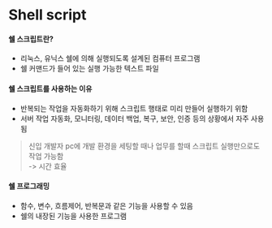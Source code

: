 Shell script
============

#### 쉘 스크립트란?

- 리눅스, 유닉스 쉘에 의해 실행되도록 설계된 컴퓨터 프로그램  
- 쉘 커맨드가 들어 있는 실행 가능한 텍스트 파일

#### 쉘 스크립트를 사용하는 이유

- 반복되는 작업을 자동화하기 위해 스크립트 행태로 미리 만들어 실행하기 위함
- 서버 작업 자동화, 모니터링, 데이터 백업, 복구, 보안, 인증 등의 상황에서 자주 사용됨
> 신입 개발자 pc에 개발 환경을 세팅할 때나 업무를 할때 스크립트 실행만으로도 작업 가능함  
> -> 시간 효율

#### 쉘 프로그래밍

- 함수, 변수, 흐름제어, 반복문과 같은 기능을 사용할 수 있음
- 쉘의 내장된 기능을 사용한 프로그램







